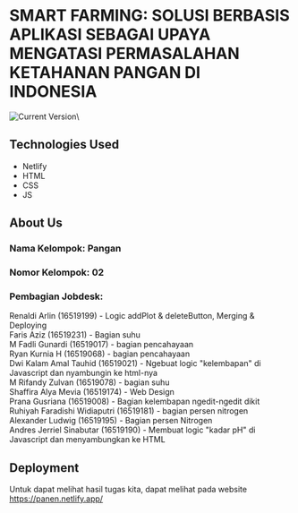 # SMART FARMING: SOLUSI BERBASIS APLIKASI SEBAGAI UPAYA MENGATASI PERMASALAHAN KETAHANAN PANGAN DI INDONESIA
![Current Version](https://img.shields.io/badge/version-v1.0.0-blue)\

## Technologies Used
* Netlify
* HTML
* CSS
* JS

## About Us
### Nama Kelompok: Pangan
### Nomor Kelompok: 02
### Pembagian Jobdesk:
Renaldi Arlin (16519199) - Logic addPlot & deleteButton, Merging & Deploying <br/>
Faris Aziz (16519231) - Bagian suhu <br/>
M Fadli Gunardi (16519017) - bagian pencahayaan <br/>
Ryan Kurnia H (16519068) - bagian pencahayaan <br/>
Dwi Kalam Amal Tauhid (16519021) - Ngebuat logic "kelembapan" di Javascript dan nyambungin ke html-nya <br/>
M Rifandy Zulvan (16519078) - bagian suhu <br/>
Shaffira Alya Mevia (16519174) - Web Design <br/>
Prana Gusriana (16519008) - Bagian kelembapan ngedit-ngedit dikit <br/>
Ruhiyah Faradishi Widiaputri (16519181) - bagian persen nitrogen <br/>
Alexander Ludwig (16519195) - Bagian persen Nitrogen <br/>
Andres Jerriel Sinabutar (16519190) - Membuat logic "kadar pH" di Javascript dan menyambungkan ke HTML <br/>

## Deployment
Untuk dapat melihat hasil tugas kita, dapat melihat pada website https://panen.netlify.app/
